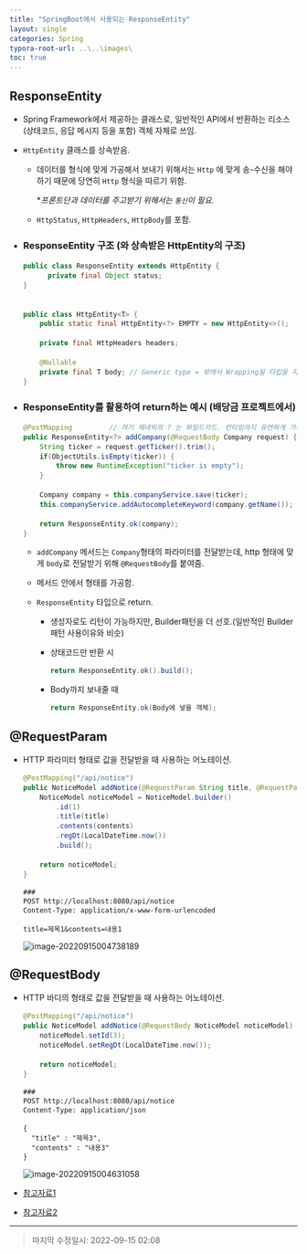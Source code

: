 ```yaml
---
title: "SpringBoot에서 사용되는 ResponseEntity"
layout: single
categories: Spring
typora-root-url: ..\..\images\
toc: true
---
```




## ResponseEntity

- Spring Framework에서 제공하는 클래스로, 일반적인 API에서 반환하는 리소스(상태코드, 응답 메시지 등을 포함) 객체 자체로 쓰임.

- `HttpEntity` 클래스를 상속받음.

  - 데이터를 형식에 맞게 가공해서 보내기 위해서는 `Http` 에 맞게 송-수신을 해야하기 때문에 당연히 `Http` 형식을 따르기 위함.

    **프론트단과 데이터를 주고받기 위해서는 `통신`이 필요.*

  - `HttpStatus`, `HttpHeaders`, `HttpBody`를 포함.

- ### ResponseEntity 구조 (와 상속받은 HttpEntity의 구조)

  ```java
  public class ResponseEntity extends HttpEntity {
    	private final Object status;
  }
  
  
  public class HttpEntity<T> {
      public static final HttpEntity<?> EMPTY = new HttpEntity<>();
    
      private final HttpHeaders headers;
    
      @Nullable
      private final T body; // Generic type = 밖에서 Wrapping될 타입을 지정할 수 있음.
  }
  ```

- ### ResponseEntity를 활용하여 return하는 예시 (배당금 프로젝트에서)

  ```java
  @PostMapping         // 여기 제네릭의 ? 는 와일드카드. 런타임까지 유연하게 가져간다는 것.
  public ResponseEntity<?> addCompany(@RequestBody Company request) {
      String ticker = request.getTicker().trim();
      if(ObjectUtils.isEmpty(ticker)) {
          throw new RuntimeException("ticker is empty");
      }
  
      Company company = this.companyService.save(ticker);
      this.companyService.addAutocompleteKeyword(company.getName());
  
      return ResponseEntity.ok(company);
  }
  ```

  - `addCompany` 메서드는 `Company`형태의 파라미터를 전달받는데, http 형태에 맞게 `body`로 전달받기 위해 `@RequestBody`를 붙여줌.

  - 메서드 안에서 형태를 가공함.

  - `ResponseEntity` 타입으로 return.

    - 생성자로도 리턴이 가능하지만, Builder패턴을 더 선호.(일반적인 Builder 패턴 사용이유와 비슷)

    - 상태코드만 반환 시

      ```java
      return ResponseEntity.ok().build();
      ```

    - Body까지 보내줄 때

      ```java
      return ResponseEntity.ok(Body에 넣을 객체);
      ```

      

## @RequestParam

- HTTP 파라미터 형태로 값을 전달받을 때 사용하는 어노테이션.

  ```java
  @PostMapping("/api/notice")
  public NoticeModel addNotice(@RequestParam String title, @RequestParam String contents) {
      NoticeModel noticeModel = NoticeModel.builder()
          .id(1)
          .title(title)
          .contents(contents)
          .regDt(LocalDateTime.now())
          .build();
  
      return noticeModel;
  }
  ```

  ```http
  ###
  POST http://localhost:8080/api/notice
  Content-Type: application/x-www-form-urlencoded
  
  title=제목1&contents=내용1
  ```

  ![image-20220915004738189](..\..\images\image-20220915004738189.png)



## @RequestBody

- HTTP 바디의 형태로 값을 전달받을 때 사용하는 어노테이션.

  ```java
  @PostMapping("/api/notice")
  public NoticeModel addNotice(@RequestBody NoticeModel noticeModel) {
      noticeModel.setId(3);
      noticeModel.setRegDt(LocalDateTime.now());
  
      return noticeModel;
  }
  ```

  ```http
  ###
  POST http://localhost:8080/api/notice
  Content-Type: application/json
  
  {
    "title" : "제목3",
    "contents" : "내용3"
  }
  ```

  ![image-20220915004631058](..\..\images\image-20220915004631058.png)



- [참고자료1](https://tecoble.techcourse.co.kr/post/2021-05-10-response-entity/)
- [참고자료2](https://thalals.tistory.com/268)

------

> 마지막 수정일시: 2022-09-15 02:08